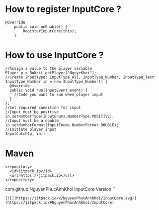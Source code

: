 # How to register InputCore ?
```
@Override
    public void onEnable() {
        RegisterInputCore(this);
    }
```
# How to use InputCore ?
```
//Assign a value to the player variable
Player p = Bukkit.getPlayer("NguyeKhoi");
//Create InputType: InputType_All, InputType_Number, InputType_Text
InputType_Number in = new InputType_Number() {
  @Override
  public void run(InputEvent event) {
    //Code you want to run when player input
  }
};
//Set required condition for input
//Input must be positive
in.setNumberType(InputEnums.NumberType.POSITIVE);
//Input must be a double
in.setNumberFormat(InputEnums.NumberFormat.DOUBLE);
//Initiate player input
InputCatch(p, in);
```
# Maven
```
<repository>
  <id>jitpack.io</id>
  <url>https://jitpack.io</url>
</repository>
```
<dependency>
  <groupId>com.github.NguyenPhucAnhKhoi</groupId>
  <artifactId>InputCore</artifactId>
  <version>Version</version>
</dependency>
```

```
[![](https://jitpack.io/v/NguyenPhucAnhKhoi/InputCore.svg)](https://jitpack.io/#NguyenPhucAnhKhoi/InputCore)
